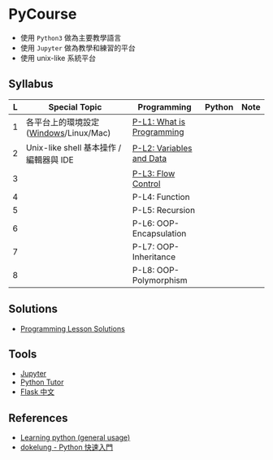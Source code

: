 # PyCourse

* 使用 `Python3` 做為主要教學語言
* 使用 `Jupyter` 做為教學和練習的平台
* 使用 unix-like 系統平台

## Syllabus

| L | Special Topic | Programming | Python | Note |
|---|---|---|---|---|
| 1 | 各平台上的環境設定([Windows](Environments/windows.md)/Linux/Mac) | [P-L1: What is Programming](Programming/P-Lesson-1-what-is-programming.ipynb) | | |
| 2 | Unix-like shell 基本操作 / 編輯器與 IDE | [P-L2: Variables and Data](Programming/P-Lesson-2-variables-and-data.ipynb) | | |
| 3 |  | [P-L3: Flow Control](Programming/P-Lesson-3-flow-control.ipynb) | | |
| 4 |  | P-L4: Function | | |
| 5 |  | P-L5: Recursion | | |
| 6 |  | P-L6: OOP-Encapsulation |  |  |
| 7 |  | P-L7: OOP-Inheritance |  |  |
| 8 |  | P-L8: OOP-Polymorphism |  |  |

## Solutions

* [Programming Lesson Solutions](Solutions/programming-lesson-solutions.ipynb)

## Tools

* [Jupyter](http://jupyter.org/)
* [Python Tutor](http://pythontutor.com/)
* [Flask 中文](http://docs.jinkan.org/docs/flask/tutorial/introduction.html)

## References

* [Learning python (general usage)](https://hackmd.io/AzCGA4FMGYDMCMC0oDGB2aiAsBWaA2ZARnwE5EUUccjx8jY0AmYIA===)
* [dokelung - Python 快速入門](https://www.gitbook.com/book/dokelung/dokelung-python-quickstart/details)

